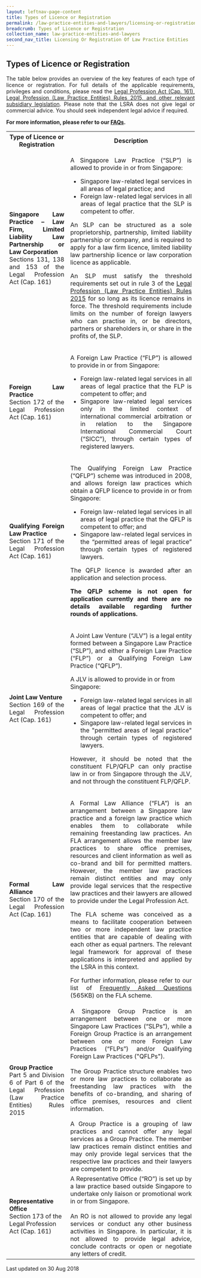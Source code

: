 ```yaml
---
layout: leftnav-page-content
title: Types of Licence or Registration
permalink: /law-practice-entities-and-lawyers/licensing-or-registration-of-law-practice-entities/types-of-licence-or-registration/
breadcrumb: Types of Licence or Registration
collection_name: law-practice-entities-and-lawyers
second_nav_title: Licensing Or Registration Of Law Practice Entities
---
```


<style>
table tr td ul li {font-size: 1rem;}
</style>

Types of Licence or Registration
---

<p style="text-align: justify">The table below provides an overview of the key features of each type of licence or registration. For full details of the applicable requirements, privileges and conditions, please read the <a href="/law-practice-entities-and-lawyers/resources-for-law-practice-entities/relevant-legislation-and-communications/" target="_blank">Legal Profession Act (Cap. 161), Legal Profession (Law Practice Entities) Rules 2015, and other relevant subsidiary legislation</a>. Please note that the LSRA does not give legal or commercial advice. You should seek independent legal advice if required.</p>

<p style="text-align: justify"><b>For more information, please refer to our <a href="https://va.ecitizen.gov.sg/cfp/customerpages/mlaw/explorefaq.aspx" target="_blank">FAQs</a>.</b></p>

<table>
  <tr>
    <th>
      <b>Type of Licence or Registration</b>
    </th>
    <th>
      <b>Description</b>
    </th>
  </tr>
  <tr>
    <td>
       <p style="text-align: justify"><b>Singapore Law Practice – Law Firm, Limited Liability Law Partnership or Law Corporation</b><br>Sections 131, 138 and 153 of the Legal Profession Act (Cap. 161)</p>
    </td>
    <td><p style="text-align: justify">A Singapore Law Practice (“SLP”) is allowed to provide in or from Singapore:</p>
      <ul>
        <li style="text-align: justify">Singapore law-related legal services in all areas of legal practice; and</li>
        <li style="text-align: justify">Foreign law-related legal services in all areas of legal practice that the SLP is competent to offer.
        </li>
      </ul>
      <p style="text-align: justify">An SLP can be structured as a sole proprietorship, partnership, limited liability partnership or company, and is required to apply for a law firm licence, limited liability law partnership licence or law corporation licence as applicable.</p>
      <p style="text-align: justify">An SLP must satisfy the threshold requirements set out in rule 3 of the <a href="/law-practice-entities-and-lawyers/resources-for-law-practice-entities/relevant-legislation-and-communications/" target="_blank">Legal Profession (Law Practice Entities) Rules 2015</a> for so long as its licence remains in force.  The threshold requirements include limits on the number of foreign lawyers who can practise in, or be directors, partners or shareholders in, or share in the profits of, the SLP.</p>
    </td>
  <tr>
    <td><p style="text-align: justify"><b>Foreign Law Practice</b><br>Section 172 of the Legal Profession Act (Cap. 161)</p></td>
    <td><p style="text-align: justify">A Foreign Law Practice (“FLP”) is allowed to provide in or from Singapore:</p>
      <ul>
        <li style="text-align: justify">Foreign law-related legal services in all areas of legal practice that the FLP is competent to offer; and</li>
        <li style="text-align: justify">Singapore law-related legal services only in the limited context of international commercial arbitration or in relation to the Singapore International Commercial Court (“SICC”), through certain types of registered lawyers. </li>
      </ul>
    </td>
  </tr>
  <tr>
    <td><p style="text-align: justify"><b>Qualifying Foreign Law Practice</b><br>Section 171 of the Legal Profession Act (Cap. 161)</p></td>
    <td><p style="text-align: justify">The Qualifying Foreign Law Practice (“QFLP”) scheme was introduced in 2008, and allows foreign law practices which obtain a QFLP licence to provide in or from Singapore:</p>
      <ul>
        <li style="text-align: justify">Foreign law-related legal services in all areas of legal practice that the QFLP is competent to offer; and</li>
        <li style="text-align: justify">Singapore law-related legal services in the “permitted areas of legal practice” through certain types of registered lawyers.</li>
      </ul>
      <p style="text-align: justify">The QFLP licence is awarded after an application and selection process.</p><p style="text-align: justify"><b>The QFLP scheme is not open for application currently and there are no details available regarding further rounds of applications.</b></p>
    </td>
  </tr>
  <tr>
    <td><p style="text-align: justify"><b>Joint Law Venture</b><br>Section 169 of the Legal Profession Act (Cap. 161)</p></td>
    <td><p style="text-align: justify">A Joint Law Venture (“JLV”) is a legal entity formed between a Singapore Law Practice (“SLP”), and either a Foreign Law Practice (“FLP”) or a Qualifying Foreign Law Practice (“QFLP”).</p>
  </p style="text-align: justify">A JLV is allowed to provide in or from Singapore:</p>
  <ul>
    <li style="text-align: justify">Foreign law-related legal services in all areas of legal practice that the JLV is competent to offer; and</li>
    <li style="text-align: justify">Singapore law-related legal services in the "permitted areas of legal practice" through certain types of registered lawyers.</li>
      </ul>
      <p style="text-align: justify">However, it should be noted that the constituent FLP/QFLP can only practise law in or from Singapore through the JLV, and not through the constituent FLP/QFLP.</p>
  </td>
  </tr>
  <tr>
    <td><p style="text-align: justify"><b>Formal Law Alliance</b><br>Section 170 of the Legal Profession Act (Cap. 161)</p></td>
    <td><p style="text-align: justify">A Formal Law Alliance (“FLA”) is an arrangement between a Singapore law practice and a foreign law practice which enables them to collaborate while remaining freestanding law practices. An FLA arrangement allows the member law practices to share office premises, resources and client information as well as co-brand and bill for permitted matters. However, the member law practices remain distinct entities and may only provide legal services that the respective law practices and their lawyers are allowed to provide under the Legal Profession Act.</p>
      <p style="text-align: justify">The FLA scheme was conceived as a means to facilitate cooperation between two or more independent law practice entities that are capable of dealing with each other as equal partners. The relevant legal framework for approval of these applications is interpreted and applied by the LSRA in this context.</p>
      <p style="text-align: justify">For further information, please refer to our list of <a href="/files/FAQs_on_Formal_Law_Alliances_June2018.pdf/" target="_blank">Frequently Asked Questions</a> (565KB) on the FLA scheme.</p>
  </td>
  </tr>
  <tr>
    <td style="text-align: justify"><b>Group Practice</b><br>Part 5 and Division 6 of Part 6 of the Legal Profession (Law Practice Entities) Rules 2015</td>
    <td style="text-align: justify">A Singapore Group Practice is an arrangement between one or more Singapore Law Practices (“SLPs”), while a Foreign Group Practice is an arrangement between one or more Foreign Law Practices (“FLPs”) and/or Qualifying Foreign Law Practices ("QFLPs").<br><br>
The Group Practice structure enables two or more law practices to collaborate as freestanding law practices with the benefits of co-branding, and sharing of office premises, resources and client information.<br><br>
A Group Practice is a grouping of law practices and cannot offer any legal services as a Group Practice. The member law practices remain distinct entities and may only provide legal services that the respective law practices and their lawyers are competent to provide.  </td>
  </tr>
  <tr>
    <td><b>Representative Office</b><br>Section 173 of the Legal Profession Act (Cap. 161)</td>
    <td style="text-align: justify">A Representative Office (“RO”) is set up by a law practice based outside Singapore to undertake only liaison or promotional work in or from Singapore.<br><br>
An RO is not allowed to provide any legal services or conduct any other business activities in Singapore. In particular, it is not allowed to provide legal advice, conclude contracts or open or negotiate any letters of credit. </td>
  </tr>
</table>

<p class="right-side-updated">Last updated on 30 Aug 2018</p>
